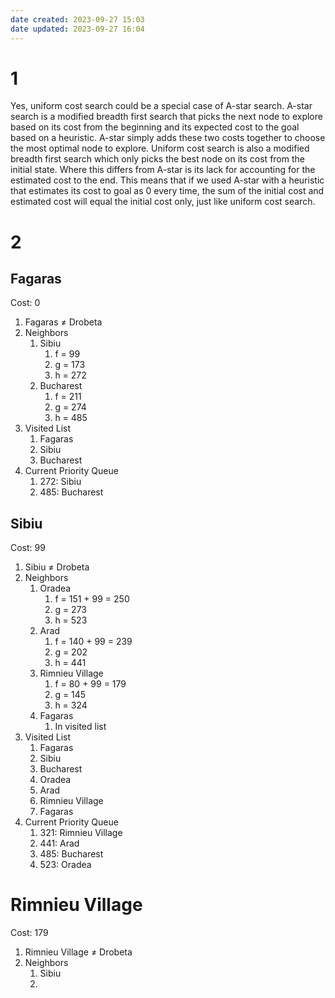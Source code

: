 ```yaml
---
date created: 2023-09-27 15:03
date updated: 2023-09-27 16:04
---
```


# 1

Yes, uniform cost search could be a special case of A-star search. A-star search is a modified breadth first search that picks the next node to explore based on its cost from the beginning and its expected cost to the goal based on a heuristic. A-star simply adds these two costs together to choose the most optimal node to explore. Uniform cost search is also a modified breadth first search which only picks the best node on its cost from the initial state. Where this differs from A-star is its lack for accounting for the estimated cost to the end. This means that if we used A-star with a heuristic that estimates its cost to goal as 0 every time, the sum of the initial cost and estimated cost will equal the initial cost only, just like uniform cost search.

# 2

## Fagaras

Cost: 0

1. Fagaras ≠ Drobeta
2. Neighbors
   1. Sibiu
      1. f = 99
      2. g = 173
      3. h = 272
   2. Bucharest
      1. f = 211
      2. g = 274
      3. h = 485
3. Visited List
   1. Fagaras
   2. Sibiu
   3. Bucharest
4. Current Priority Queue
   1. 272: Sibiu
   2. 485: Bucharest

## Sibiu

Cost: 99

1. Sibiu ≠ Drobeta
2. Neighbors
   1. Oradea
      1. f = 151 + 99 = 250
      2. g = 273
      3. h = 523
   2. Arad
      1. f = 140 + 99 = 239
      2. g = 202
      3. h = 441
   3. Rimnieu Village
      1. f = 80 + 99 = 179
      2. g = 145
      3. h = 324
   4. Fagaras
      1. In visited list
3. Visited List
   1. Fagaras
   2. Sibiu
   3. Bucharest
   4. Oradea
   5. Arad
   6. Rimnieu Village
   7. Fagaras
4. Current Priority Queue
   1. 321: Rimnieu Village
   2. 441: Arad
   3. 485: Bucharest
   4. 523: Oradea

# Rimnieu Village

Cost: 179

1. Rimnieu Village ≠ Drobeta
2. Neighbors
	1. Sibiu
	2. 
